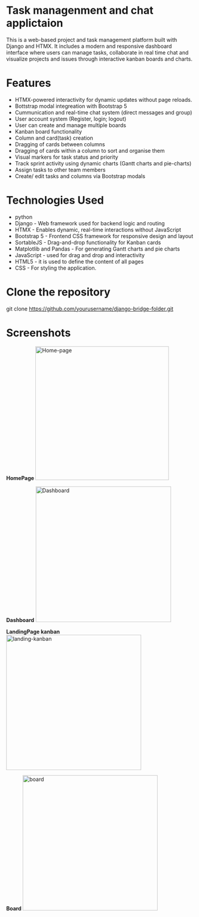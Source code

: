 # Task managenment and chat applictaion
This is a web-based project and task management platform built with Django and HTMX. It includes a modern and responsive dashboard interface
where users can manage tasks, collaborate in real time chat and visualize projects and issues through interactive kanban boards and charts.


# Features
* HTMX-powered interactivity for dynamic updates without page reloads.
* Bottstrap modal integreation with Bootstrap 5
* Cummunication and real-time chat system (direct messages and group)
* User account system (Register, login; logout)
* User can create and manage multiple boards
* Kanban board functionality
* Column and card(task) creation
* Dragging of cards between columns
* Dragging of cards within a column to sort and organise them
* Visual markers for task status and priority
* Track sprint activity using dynamic charts (Gantt charts and pie-charts)
* Assign tasks to other team members
* Create/ edit tasks and columns via Bootstrap modals


# Technologies Used
* python
* Django - Web framework used for backend logic and routing
* HTMX - Enables dynamic, real-time interactions without JavaScript
* Bootstrap 5 - Frontend CSS framework for responsive design and layout
* SortableJS - Drag-and-drop functionality for Kanban cards
* Matplotlib and Pandas -  For generating Gantt charts and pie charts
* JavaScript - used for drag and drop and interactivity
* HTML5 - it is used to define the content of all pages
* CSS - For styling the application.
 
# Clone the repository
git clone https://github.com/yourusername/django-bridge-folder.git

# Screenshots
**HomePage**
<img width="357" alt="Home-page" src="https://github.com/user-attachments/assets/f068f237-8840-4863-b87f-0967caa8ef7a" />


**Dashboard**
<img width="362" alt="Dashboard" src="https://github.com/user-attachments/assets/e7bbffd5-245d-4e3d-87ec-529c6af1142e" />

**LandingPage kanban**
<img width="361" alt="landing-kanban" src="https://github.com/user-attachments/assets/7655f2ba-4fa6-42ef-ae13-4af61ac14cf9" />

**Board**
<img width="361" alt="board" src="https://github.com/user-attachments/assets/f695d073-3d42-495b-b21d-ecce2016bde7" />



